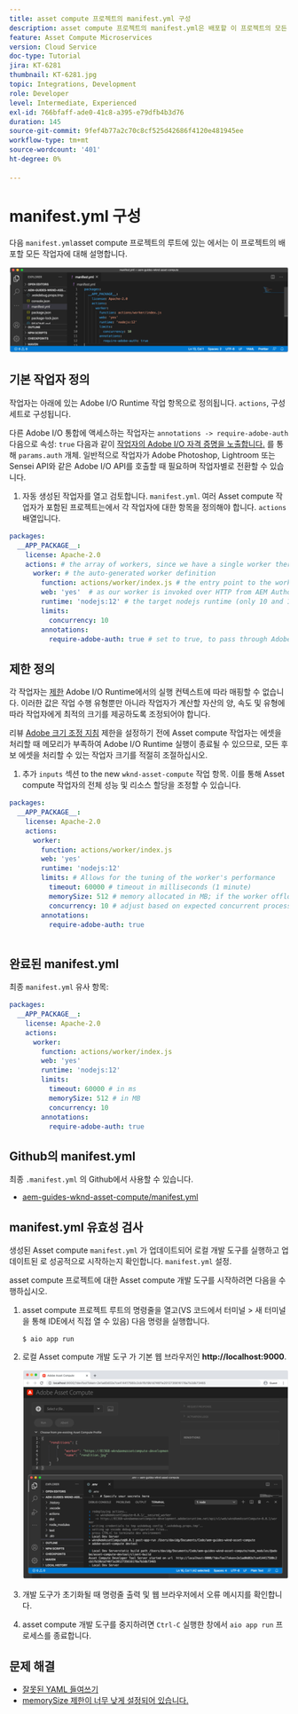 ```yaml
---
title: asset compute 프로젝트의 manifest.yml 구성
description: asset compute 프로젝트의 manifest.yml은 배포할 이 프로젝트의 모든 작업자에 대해 설명합니다.
feature: Asset Compute Microservices
version: Cloud Service
doc-type: Tutorial
jira: KT-6281
thumbnail: KT-6281.jpg
topic: Integrations, Development
role: Developer
level: Intermediate, Experienced
exl-id: 766bfaff-ade0-41c8-a395-e79dfb4b3d76
duration: 145
source-git-commit: 9fef4b77a2c70c8cf525d42686f4120e481945ee
workflow-type: tm+mt
source-wordcount: '401'
ht-degree: 0%

---
```


# manifest.yml 구성

다음 `manifest.yml`asset compute 프로젝트의 루트에 있는 에서는 이 프로젝트의 배포할 모든 작업자에 대해 설명합니다.

![manifest.yml](./assets/manifest/manifest.png)

## 기본 작업자 정의

작업자는 아래에 있는 Adobe I/O Runtime 작업 항목으로 정의됩니다. `actions`, 구성 세트로 구성됩니다.

다른 Adobe I/O 통합에 액세스하는 작업자는 `annotations -> require-adobe-auth` 다음으로 속성: `true` 다음과 같이 [작업자의 Adobe I/O 자격 증명을 노출합니다.](https://experienceleague.adobe.com/docs/asset-compute/using/extend/develop-custom-application.html#access-adobe-apis) 를 통해 `params.auth` 개체. 일반적으로 작업자가 Adobe Photoshop, Lightroom 또는 Sensei API와 같은 Adobe I/O API를 호출할 때 필요하며 작업자별로 전환할 수 있습니다.

1. 자동 생성된 작업자를 열고 검토합니다. `manifest.yml`. 여러 Asset compute 작업자가 포함된 프로젝트는에서 각 작업자에 대한 항목을 정의해야 합니다. `actions` 배열입니다.

```yml
packages:
  __APP_PACKAGE__:
    license: Apache-2.0
    actions: # the array of workers, since we have a single worker there is only one entry beneath actions
      worker: # the auto-generated worker definition
        function: actions/worker/index.js # the entry point to the worker 
        web: 'yes'  # as our worker is invoked over HTTP from AEM Author service
        runtime: 'nodejs:12' # the target nodejs runtime (only 10 and 12 are supported)
        limits:
          concurrency: 10
        annotations:
          require-adobe-auth: true # set to true, to pass through Adobe I/O access token/client id via params.auth in the worker, typically required when the worker calls out to Adobe I/O APIs such as the Adobe Photoshop, Lightroom or Sensei APIs.
```

## 제한 정의

각 작업자는 [제한](https://www.adobe.io/apis/experienceplatform/runtime/docs.html#!adobedocs/adobeio-runtime/master/guides/system_settings.md) Adobe I/O Runtime에서의 실행 컨텍스트에 따라 매핑할 수 없습니다. 이러한 값은 작업 수행 유형뿐만 아니라 작업자가 계산할 자산의 양, 속도 및 유형에 따라 작업자에게 최적의 크기를 제공하도록 조정되어야 합니다.

리뷰 [Adobe 크기 조정 지침](https://experienceleague.adobe.com/docs/asset-compute/using/extend/develop-custom-application.html#sizing-workers) 제한을 설정하기 전에 Asset compute 작업자는 에셋을 처리할 때 메모리가 부족하여 Adobe I/O Runtime 실행이 종료될 수 있으므로, 모든 후보 에셋을 처리할 수 있는 작업자 크기를 적절히 조절하십시오.

1. 추가 `inputs` 섹션 to the new `wknd-asset-compute` 작업 항목. 이를 통해 Asset compute 작업자의 전체 성능 및 리소스 할당을 조정할 수 있습니다.

```yml
packages:
  __APP_PACKAGE__:
    license: Apache-2.0
    actions: 
      worker:
        function: actions/worker/index.js 
        web: 'yes' 
        runtime: 'nodejs:12'
        limits: # Allows for the tuning of the worker's performance
          timeout: 60000 # timeout in milliseconds (1 minute)
          memorySize: 512 # memory allocated in MB; if the worker offloads heavy computational work to other Web services this number can be reduced
          concurrency: 10 # adjust based on expected concurrent processing and timeout 
        annotations:
          require-adobe-auth: true
           
```

## 완료된 manifest.yml

최종 `manifest.yml` 유사 항목:

```yml
packages:
  __APP_PACKAGE__:
    license: Apache-2.0
    actions: 
      worker:
        function: actions/worker/index.js 
        web: 'yes' 
        runtime: 'nodejs:12'
        limits:
          timeout: 60000 # in ms
          memorySize: 512 # in MB
          concurrency: 10 
        annotations:
          require-adobe-auth: true
```

## Github의 manifest.yml

최종 `.manifest.yml` 의 Github에서 사용할 수 있습니다.

+ [aem-guides-wknd-asset-compute/manifest.yml](https://github.com/adobe/aem-guides-wknd-asset-compute/blob/master/manifest.yml)


## manifest.yml 유효성 검사

생성된 Asset compute `manifest.yml` 가 업데이트되어 로컬 개발 도구를 실행하고 업데이트된 로 성공적으로 시작하는지 확인합니다. `manifest.yml` 설정.

asset compute 프로젝트에 대한 Asset compute 개발 도구를 시작하려면 다음을 수행하십시오.

1. asset compute 프로젝트 루트의 명령줄을 열고(VS 코드에서 터미널 > 새 터미널을 통해 IDE에서 직접 열 수 있음) 다음 명령을 실행합니다.

   ```
   $ aio app run
   ```

1. 로컬 Asset compute 개발 도구 가 기본 웹 브라우저인 __http://localhost:9000__.

   ![aio 앱 실행](assets/environment-variables/aio-app-run.png)

1. 개발 도구가 초기화될 때 명령줄 출력 및 웹 브라우저에서 오류 메시지를 확인합니다.
1. asset compute 개발 도구를 중지하려면 `Ctrl-C` 실행한 창에서 `aio app run` 프로세스를 종료합니다.

## 문제 해결

+ [잘못된 YAML 들여쓰기](../troubleshooting.md#incorrect-yaml-indentation)
+ [memorySize 제한이 너무 낮게 설정되어 있습니다.](../troubleshooting.md#memorysize-limit-is-set-too-low)
